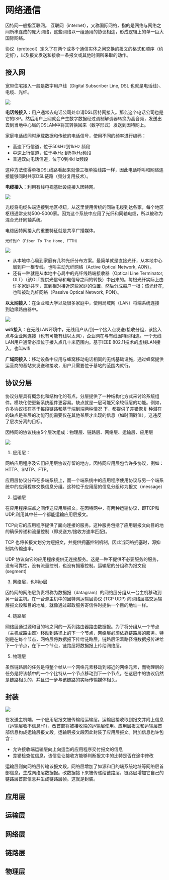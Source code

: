 # 网络通信

因特网一般指互联网。 互联网（internet），又称国际网络，指的是网络与网络之间所串连成的庞大网络，这些网络以一组通用的协议相连，形成逻辑上的单一巨大国际网络。


协议（protocol）定义了在两个或多个通信实体之间交换的报文的格式和顺序（约定好），以及报文发送和接收一条报文或其他时间所采取的动作。

## 接入网

宽带住宅接入一般是数字用户线（Digital Subscriber Line, DSL 也就是电话线）、电缆、光纤。

![](img/net/dslam.png)

**电话线接入**：用户通常去电话公司处申请DSL因特网接入。那么这个电话公司也是它的ISP。然后用户上网就会产生数字数据经过调制解调器转换为高音频，发送出去到当地中心局的DSLAM中将其转换回来（数字形式）发送到因特网上。

家庭电话线同时承载数据和传统的电话信号，使用不同的频率进行编码：

- 高速下行信道，位于50kHz到1kHz 频段
- 中速上行信道，位于4kHz 到50kHz频段
- 普通双向电话信道，位于0到4kHz频段

这种方法使得单根DSL线路看起来就像三根单独线路一样，因此电话呼叫和网络连接能够同时共享DSL链路（频分复用技术）。

**电缆接入**：利用有线电视基础设施接入因特网。

![](img/net/cmts.png)

光缆将电缆头端连接到地区枢纽，从这里使用传统的同轴电缆到达各家，每个地区枢纽通常支持500-5000家。因为这个系统中应用了光纤和同轴电缆，所以被称为混合光纤同轴系统。

电缆因特网接入的重要特征就是共享广播媒体。


`光纤到户（Fiber To The Home, FTTH）` 

![](img/net/FTTH.png)

- 从本地中心局到家庭有几种光纤分布方案。最简单就是直接光纤，从本地中心局到户一根专线。也叫主动光纤网络（Active Optical Network, AON）。
- 还有一种就是从本地中心局中的光纤线路端接收器（Optical Line Terminator, OLT）（该OLT提供光信号和电信号之间的转换）中出来的。每根光纤实际上由许多家庭共享，直到相对接近这些家庭的位置，然后分成每户一根；该光纤在,也叫被动光纤网络（Passive Optical Network, PON）。


**以太网接入**：在企业和大学以及很多家庭中，使用局域网（LAN）将端系统连接到边缘路由器中。

![](img/net/lan.png)

**wifi接入**：在无线LAN环境中，无线用户从/到一个接入点发送/接收分组，该接入点与企业网连接（也有可能有线以太网），企业网在与有线因特网相连。一个无线LAN用户通常必须位于接入点几十米范围内。基于IEEE 802.11技术的虚线LAN接入，也叫wifi

**广域网接入**：移动设备中应用与蜂窝移动电话相同的无线基础设施，通过蜂窝提供运营商的基站来发送和接收，用户只需要位于基站的范围内就行。


## 协议分层


协议分层具有概念化和结构化的有点，分层提供了一种结构化方式来讨论系统组件。模块化使更新系统组件更容易。缺点就是一层可能冗余较低层的功能。例如，许多协议栈在基于每段链路和基于端到端两种情况
下，都提供了差错恢复 种潜在的缺点是某层的功能可能需要仅在其他某层才出现的信息（如时间戳值），这违反了层次分离的目标。

因特网的协议栈由5个层次组成：物理层、链路层、网络层、运输层、应用层

![](img/net/iso.png)

1. 应用层：

网络应用程序及它们应用层协议存留的地方。因特网应用层包含许多协议，例如：HTTP、SMTP、FTP。

应用层协议分布在多端系统上，而一个端系统中的应用程序使用协议与另一个端系统中的应用程序交换信息分组。这种位于应用层的信息分组称为报文（message）

2. 运输层

在应用程序端点之间传送应用层报文。在因特网中，有两种运输协议，即TCP和UDP,利用其中任一个都能运输应用层报文。

TCP向它的应用程序提供了面向连接的服务。这种服务包括了应用层报文向目的地的确保传递和流量控制（即发送方/接收方速率匹配)。

TCP 也将长报文划分为短报文，并提供拥塞控制机制，因此当网络拥塞时，源抑制其传输速率。

UDP 协议向它的应用程序提供无连接服务。这是一种不提供不必要服务的服务，没有可靠性，没有流量控制，也没有拥塞控制。运输层的分组称为报文段 (segment)

3. 网络层，也叫ip层

因特网的网络层负责将称为数据报（datagram）的网络层分组从一台主机移动到另一台主机。在一台源主机中的因特网运输层协议 (TCP UDP) 向网络层递交运输层报文段和目的地址，就像通过邮政服务寄信件时提供一个目的地址一样。


4. 链路层

网络层通过源和目的地之间的一系列路由器路由数据报。为了将分组从一个节点（主机或路由器）移动到路径上的下一个节点，网络层必须依靠链路层的服务。特别是在每个节点，网络层将数据报下传给链路层，链路层沿着路径将数据报传递给下一个节点，在下一个节点，链路层将数据报上传给网络层。


5. 物理层

虽然链路层的任务是将整个帧从一个网络元素移动到邻近的网络元素，而物理层的任务是将该帧中的一个个比特从一个节点移动到下一个节点。在这层中的协议仍然是链路相关的，并且进一步与该链路的实际传输媒体相关。


## 封装

![](img/net/fengzhuang.png)

在发送主机端，一个应用层报文被传输给运输层。运输层接收取到报文并附上信息（运输层收不信息H1），改首部将被接收端的运输层使用。应用层报文和运输层首部信息构成运输层报文段。运输层报文段因此封装了应用层报文。附加信息也许包含：

- 允许接收端运输层向上向适当的应用程序交付报文的信息
- 差错检查位信息，该信息让接收方能够判断报文中的比特是否在途中修改

运输层则向网络层传输该报文段，网络层增加了如源和目的端系统地址等网络层首部信息，生成网络层数据报。改数据接下来被传递给链路层，链路层增加它自己的链路层首部信息并生成链路层帧。这就是封装。




## 应用层

## 运输层

## 网络层

## 链路层

## 物理层












